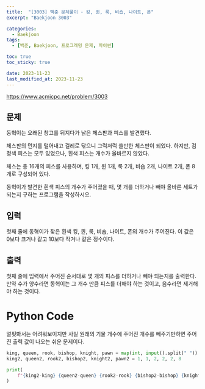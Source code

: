 ```yaml
---
title:  "[3003] 백준 문제풀이 - 킹, 퀸, 룩, 비숍, 나이트, 폰"
excerpt: "Baekjoon 3003"

categories:
  - Baekjoon
tags:
  - [백준, Baekjoon, 프로그래밍 문제, 파이썬]

toc: true
toc_sticky: true

date: 2023-11-23
last_modified_at: 2023-11-23
---
```


https://www.acmicpc.net/problem/3003

## 문제
동혁이는 오래된 창고를 뒤지다가 낡은 체스판과 피스를 발견했다.

체스판의 먼지를 털어내고 걸레로 닦으니 그럭저럭 쓸만한 체스판이 되었다. 하지만, 검정색 피스는 모두 있었으나, 흰색 피스는 개수가 올바르지 않았다.

체스는 총 16개의 피스를 사용하며, 킹 1개, 퀸 1개, 룩 2개, 비숍 2개, 나이트 2개, 폰 8개로 구성되어 있다.

동혁이가 발견한 흰색 피스의 개수가 주어졌을 때, 몇 개를 더하거나 빼야 올바른 세트가 되는지 구하는 프로그램을 작성하시오.

## 입력
첫째 줄에 동혁이가 찾은 흰색 킹, 퀸, 룩, 비숍, 나이트, 폰의 개수가 주어진다. 이 값은 0보다 크거나 같고 10보다 작거나 같은 정수이다.

## 출력
첫째 줄에 입력에서 주어진 순서대로 몇 개의 피스를 더하거나 빼야 되는지를 출력한다. 만약 수가 양수라면 동혁이는 그 개수 만큼 피스를 더해야 하는 것이고, 음수라면 제거해야 하는 것이다.

# Python Code
얼핏봐서는 어려워보이지만 사실 원래의 기물 개수에 주어진 개수를 빼주기만하면 주어진 출력 값이 나오는 쉬운 문제이다.

```py
king, queen, rook, bishop, knight, pawn = map(int, input().split(" "))
king2, queen2, rook2, bishop2, knight2, pawn2 = 1, 1, 2, 2, 2, 8

print(
    f"{king2-king} {queen2-queen} {rook2-rook} {bishop2-bishop} {knight2-knight} {pawn2-pawn}"
)
```